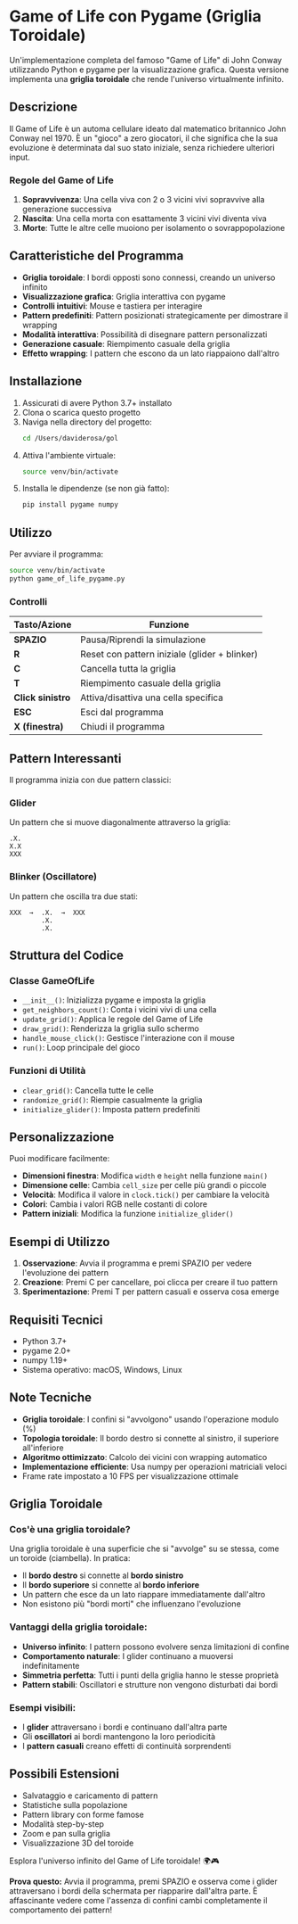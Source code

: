 # Game of Life con Pygame (Griglia Toroidale)

Un'implementazione completa del famoso "Game of Life" di John Conway utilizzando Python e pygame per la visualizzazione grafica. Questa versione implementa una **griglia toroidale** che rende l'universo virtualmente infinito.

## Descrizione

Il Game of Life è un automa cellulare ideato dal matematico britannico John Conway nel 1970. È un "gioco" a zero giocatori, il che significa che la sua evoluzione è determinata dal suo stato iniziale, senza richiedere ulteriori input.

### Regole del Game of Life

1. **Sopravvivenza**: Una cella viva con 2 o 3 vicini vivi sopravvive alla generazione successiva
2. **Nascita**: Una cella morta con esattamente 3 vicini vivi diventa viva
3. **Morte**: Tutte le altre celle muoiono per isolamento o sovrappopolazione

## Caratteristiche del Programma

- **Griglia toroidale**: I bordi opposti sono connessi, creando un universo infinito
- **Visualizzazione grafica**: Griglia interattiva con pygame
- **Controlli intuitivi**: Mouse e tastiera per interagire
- **Pattern predefiniti**: Pattern posizionati strategicamente per dimostrare il wrapping
- **Modalità interattiva**: Possibilità di disegnare pattern personalizzati
- **Generazione casuale**: Riempimento casuale della griglia
- **Effetto wrapping**: I pattern che escono da un lato riappaiono dall'altro

## Installazione

1. Assicurati di avere Python 3.7+ installato
2. Clona o scarica questo progetto
3. Naviga nella directory del progetto:
   ```bash
   cd /Users/daviderosa/gol
   ```
4. Attiva l'ambiente virtuale:
   ```bash
   source venv/bin/activate
   ```
5. Installa le dipendenze (se non già fatto):
   ```bash
   pip install pygame numpy
   ```

## Utilizzo

Per avviare il programma:

```bash
source venv/bin/activate
python game_of_life_pygame.py
```

### Controlli

| Tasto/Azione | Funzione |
|--------------|----------|
| **SPAZIO** | Pausa/Riprendi la simulazione |
| **R** | Reset con pattern iniziale (glider + blinker) |
| **C** | Cancella tutta la griglia |
| **T** | Riempimento casuale della griglia |
| **Click sinistro** | Attiva/disattiva una cella specifica |
| **ESC** | Esci dal programma |
| **X (finestra)** | Chiudi il programma |

## Pattern Interessanti

Il programma inizia con due pattern classici:

### Glider
Un pattern che si muove diagonalmente attraverso la griglia:
```
.X.
X.X
XXX
```

### Blinker (Oscillatore)
Un pattern che oscilla tra due stati:
```
XXX  →  .X.  →  XXX
        .X.
        .X.
```

## Struttura del Codice

### Classe GameOfLife

- `__init__()`: Inizializza pygame e imposta la griglia
- `get_neighbors_count()`: Conta i vicini vivi di una cella
- `update_grid()`: Applica le regole del Game of Life
- `draw_grid()`: Renderizza la griglia sullo schermo
- `handle_mouse_click()`: Gestisce l'interazione con il mouse
- `run()`: Loop principale del gioco

### Funzioni di Utilità

- `clear_grid()`: Cancella tutte le celle
- `randomize_grid()`: Riempie casualmente la griglia
- `initialize_glider()`: Imposta pattern predefiniti

## Personalizzazione

Puoi modificare facilmente:

- **Dimensioni finestra**: Modifica `width` e `height` nella funzione `main()`
- **Dimensione celle**: Cambia `cell_size` per celle più grandi o piccole
- **Velocità**: Modifica il valore in `clock.tick()` per cambiare la velocità
- **Colori**: Cambia i valori RGB nelle costanti di colore
- **Pattern iniziali**: Modifica la funzione `initialize_glider()`

## Esempi di Utilizzo

1. **Osservazione**: Avvia il programma e premi SPAZIO per vedere l'evoluzione dei pattern
2. **Creazione**: Premi C per cancellare, poi clicca per creare il tuo pattern
3. **Sperimentazione**: Premi T per pattern casuali e osserva cosa emerge

## Requisiti Tecnici

- Python 3.7+
- pygame 2.0+
- numpy 1.19+
- Sistema operativo: macOS, Windows, Linux

## Note Tecniche

- **Griglia toroidale**: I confini si "avvolgono" usando l'operazione modulo (%)
- **Topologia toroidale**: Il bordo destro si connette al sinistro, il superiore all'inferiore
- **Algoritmo ottimizzato**: Calcolo dei vicini con wrapping automatico
- **Implementazione efficiente**: Usa numpy per operazioni matriciali veloci
- Frame rate impostato a 10 FPS per visualizzazione ottimale

## Griglia Toroidale

### Cos'è una griglia toroidale?
Una griglia toroidale è una superficie che si "avvolge" su se stessa, come un toroide (ciambella). In pratica:

- Il **bordo destro** si connette al **bordo sinistro**
- Il **bordo superiore** si connette al **bordo inferiore**
- Un pattern che esce da un lato riappare immediatamente dall'altro
- Non esistono più "bordi morti" che influenzano l'evoluzione

### Vantaggi della griglia toroidale:
- **Universo infinito**: I pattern possono evolvere senza limitazioni di confine
- **Comportamento naturale**: I glider continuano a muoversi indefinitamente
- **Simmetria perfetta**: Tutti i punti della griglia hanno le stesse proprietà
- **Pattern stabili**: Oscillatori e strutture non vengono disturbati dai bordi

### Esempi visibili:
- I **glider** attraversano i bordi e continuano dall'altra parte
- Gli **oscillatori** ai bordi mantengono la loro periodicità
- I **pattern casuali** creano effetti di continuità sorprendenti

## Possibili Estensioni

- Salvataggio e caricamento di pattern
- Statistiche sulla popolazione
- Pattern library con forme famose
- Modalità step-by-step
- Zoom e pan sulla griglia
- Visualizzazione 3D del toroide

Esplora l'universo infinito del Game of Life toroidale! 🌍🎮

**Prova questo:** Avvia il programma, premi SPAZIO e osserva come i glider attraversano i bordi della schermata per riapparire dall'altra parte. È affascinante vedere come l'assenza di confini cambi completamente il comportamento dei pattern!

